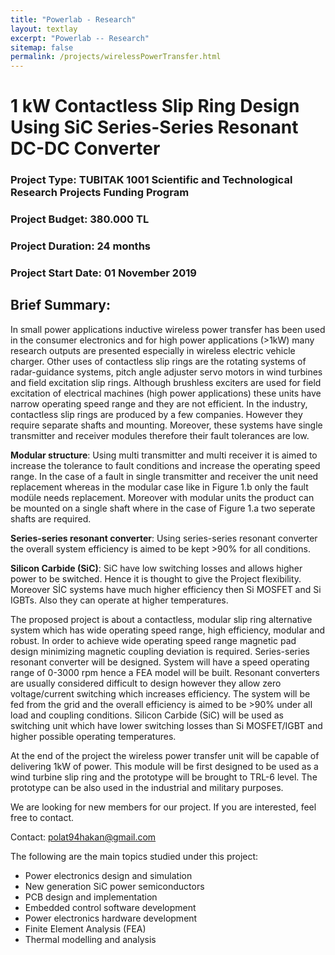 ```yaml
---
title: "Powerlab - Research"
layout: textlay
excerpt: "Powerlab -- Research"
sitemap: false
permalink: /projects/wirelessPowerTransfer.html
---
```




# 1 kW Contactless Slip Ring Design Using SiC Series-Series Resonant  DC-DC Converter
### Project Type: TUBITAK 1001 Scientific and Technological Research Projects Funding Program
### Project Budget: 380.000 TL
### Project Duration: 24 months
### Project Start Date: 01 November 2019

## Brief Summary: 
In small power applications inductive wireless power transfer has been used in the consumer electronics and for high power applications (>1kW) many research outputs are presented especially in wireless electric vehicle charger. Other uses of contactless slip rings are the rotating systems of radar-guidance systems, pitch angle adjuster servo motors in wind turbines and field excitation slip rings. Although brushless exciters are used for field excitation of electrical machines (high power applications) these units have narrow operating speed range and they are not efficient. 
In the industry, contactless slip rings are produced by a few companies. However they require separate shafts and mounting. Moreover, these systems have single transmitter and receiver modules therefore their fault tolerances are low. 

**Modular structure**: Using multi transmitter and multi receiver it is aimed to increase the tolerance to fault conditions and increase the operating speed range. In the case of a fault in single transmitter and receiver the unit need replacement whereas in the modular case like in Figure 1.b only the fault modüle needs replacement. Moreover with modular units the product can be mounted on a single shaft where in the case of Figure 1.a two seperate shafts are required.

**Series-series resonant converter**: Using series-series resonant converter the overall system efficiency is aimed to be kept >90% for all conditions.

**Silicon Carbide (SiC)**: SiC have low switching losses and allows higher power to be switched. Hence it is thought to give the Project flexibility. Moreover SİC systems have much higher efficiency then  Si MOSFET and Si IGBTs. Also they can operate at higher temperatures.

The proposed project is about a contactless, modular slip ring alternative system which has wide operating speed range, high efficiency, modular and robust. In order to achieve wide operating speed range magnetic pad design minimizing magnetic coupling deviation is required. Series-series resonant converter will be designed. System will have a speed operating range of 0-3000 rpm hence a FEA model will be built. Resonant converters are usually considered difficult to design however they allow zero voltage/current switching which increases efficiency. The system will be fed from the grid and the overall efficiency is aimed to be >90% under all load and coupling conditions. Silicon Carbide (SiC) will be used as switching unit which have lower switching losses than Si MOSFET/IGBT and higher possible operating temperatures. 

At the end of the project the wireless power transfer unit will be capable of delivering 1kW of power. This module will be first designed to be used as a wind turbine slip ring and the prototype will be brought to TRL-6 level. The prototype can be also used in the industrial and military purposes.

We are looking for new members for our project. If you are interested, feel free to contact.

Contact: polat94hakan@gmail.com

The following are the main topics studied under this project:

* Power electronics design and simulation
* New generation SiC power semiconductors
* PCB design and implementation
* Embedded control software development
* Power electronics hardware development
* Finite Element Analysis (FEA)
* Thermal modelling and analysis
